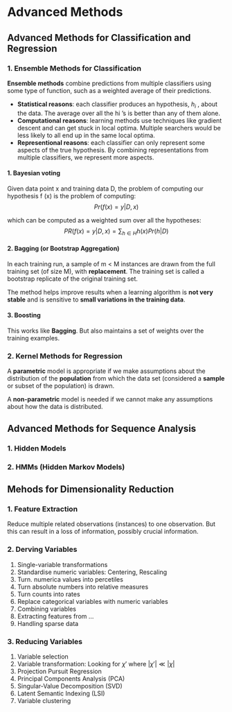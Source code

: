 # Advanced Methods

## Advanced Methods for Classification and Regression

### 1. Ensemble Methods for Classification

**Ensemble methods** combine predictions from multiple classifiers using some type of function, such as a weighted average of their predictions.

- **Statistical reasons**: each classifier produces an hypothesis, $h_i$ , about the data. The average over all the hi ’s is better than any of them alone.
- **Computational reasons**: learning methods use techniques like gradient descent and can get stuck in local optima. Multiple searchers would be less likely to all end up in the same local optima.
- **Representional reasons**: each classifier can only represent some aspects of the true hypothesis. By combining representations from multiple classifiers, we represent more aspects.

#### 1. Bayesian voting

Given data point x and training data D, the problem of computing our hypothesis f (x) is the problem of computing:
$$
Pr(f(x) = y|D,x)
$$

which can be computed as a weighted sum over all the hypotheses:
$$
PR(f(x) = y|D,x) = \sum_{h\in H}h(x)Pr(h|D)
$$

#### 2. Bagging (or Bootstrap Aggregation)

In each training run, a sample of m < M instances are drawn from the full training set (of size M), with **replacement**. The training set is called a bootstrap replicate of the original training set.

The method helps improve results when a learning algorithm is **not very stable** and is sensitive to **small variations in the training data**.

#### 3. Boosting

This works like **Bagging**. But also maintains a set of weights over the training examples.

### 2. Kernel Methods for Regression

A **parametric** model is appropriate if we make assumptions about the distribution of the **population** from which the data set (considered a **sample** or subset of the population) is drawn.

A **non-parametric** model is needed if we cannot make any assumptions about how the data is distributed.



## Advanced Methods for Sequence Analysis

### 1. Hidden Models

### 2. HMMs (Hidden Markov Models)


## Mehods for Dimensionality Reduction

### 1. Feature Extraction

Reduce multiple related observations (instances) to one observation. But this can result in a loss of information, possibly crucial information.

### 2. Derving Variables

1. Single-variable transformations
  1. Standardise numeric variables: Centering, Rescaling
  2. Turn. numerica values into percetiles
  3. Turn absolute numbers into relative measures
  4. Turn counts into rates
  5. Replace categorical variables with numeric variables
2. Combining variables
3. Extracting features from ...
4. Handling sparse data

### 3. Reducing Variables

1. Variable selection
2. Variable transformation: Looking for $\chi'$ where $|\chi'| \ll |\chi|$
  1. Projection Pursuit Regression
  2. Principal Components Analysis (PCA)
  3. Singular-Value Decomposition (SVD)
  4. Latent Semantic Indexing (LSI)
3. Variable clustering
















